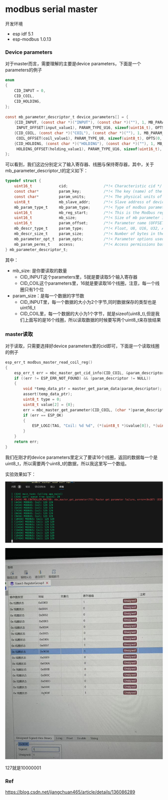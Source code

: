 # modbus serial master

开发环境
* esp idf 5.1
* esp-modbus 1.0.13


### Device parameters
对于master而言，需要理解的主要是device parameters，下面是一个parameters的例子

```c
enum
{
    CID_INPUT = 0,
    CID_COIL,
    CID_HOLDING,
};

const mb_parameter_descriptor_t device_parameters[] = {
    {CID_INPUT, (const char *)("INPUT"), (const char *)(""), 1, MB_PARAM_INPUT, 0x00, 5,
     INPUT_OFFSET(input_value1), PARAM_TYPE_U16, sizeof(uint16_t), OPTS(0, 0, 0), PAR_PERMS_READ_WRITE_TRIGGER},
    {CID_COIL, (const char *)("COIL"), (const char *)(""), 1, MB_PARAM_COIL, 0x00, 16,
     COIL_OFFSET(coil_value1), PARAM_TYPE_U8, sizeof(uint8_t), OPTS(0, 0, 0), PAR_PERMS_READ_WRITE_TRIGGER},
    {CID_HOLDING, (const char *)("HOLDING"), (const char *)(""), 1, MB_PARAM_HOLDING, 0x00, 5,
     HOLDING_OFFSET(holding_value1), PARAM_TYPE_U16, sizeof(uint16_t), OPTS(0, 0, 0), PAR_PERMS_READ_WRITE_TRIGGER},
};
```

可以看到，我们这边分别定义了输入寄存器、线圈与保持寄存器，其中，关于mb_parameter_descriptor_t的定义如下：

```c
typedef struct {
    uint16_t            cid;                /*!< Characteristic cid */
    const char*         param_key;          /*!< The key (name) of the parameter */
    const char*         param_units;        /*!< The physical units of the parameter */
    uint8_t             mb_slave_addr;      /*!< Slave address of device in the Modbus segment */
    mb_param_type_t     mb_param_type;      /*!< Type of modbus parameter */
    uint16_t            mb_reg_start;       /*!< This is the Modbus register address. This is the 0 based value. */
    uint16_t            mb_size;            /*!< Size of mb parameter in registers */
    uint16_t            param_offset;       /*!< Parameter name (OFFSET in the parameter structure) */
    mb_descr_type_t     param_type;         /*!< Float, U8, U16, U32, ASCII, etc. */
    mb_descr_size_t     param_size;         /*!< Number of bytes in the parameter. */
    mb_parameter_opt_t  param_opts;         /*!< Parameter options used to check limits and etc. */
    mb_param_perms_t    access;             /*!< Access permissions based on mode */
} mb_parameter_descriptor_t;
```

其中：
* mb_size: 是你要读取的数量
  * CID_INPUT这个parameters里，5就是要读取5个输入寄存器
  * CID_COIL这个parameters里，16就是要读取16个线圈，注意，每一个线圈只有1个位
* param_size：是每一个数据的字节数
  * CID_INPUT里，每一个数据的大小为2个字节,同时数据保存的类型也是uint16_t
  * CID_COIL里，每一个数据的大小为1个字节，就是sizeof(uint8_t),但是我们上面写的是16个线圈，所以读取数据的时候要写两个uint8_t来存放结果

### master读取

对于读取，只需要选择好device parameters里的cid即可，下面是一个读取线圈的例子
```c
esp_err_t modbus_master_read_coil_reg()
{
    esp_err_t err = mbc_master_get_cid_info(CID_COIL, &param_descriptor);
    if ((err != ESP_ERR_NOT_FOUND) && (param_descriptor != NULL))
    {
        void *temp_data_ptr = master_get_param_data(param_descriptor);
        assert(temp_data_ptr);
        uint8_t type = 0;
        uint8_t value[2] = {0};
        err = mbc_master_get_parameter(CID_COIL, (char *)param_descriptor->param_key, (uint8_t *)&value, &type);
        if (err == ESP_OK)
        {
            ESP_LOGI(TAG, "Coil: %d %d", (*(uint8_t *)&value[0]), *(uint8_t *)&value[1]);
        }
    }
    return err;
}
```

我们在刚才的device parameters里定义了要读16个线圈，返回的数据每一个是uint8_t，所以需要两个uint8_t的数据，所以我这里写一个数组。

实验效果如下：

![](./src/modbus_master_coil_result.png)

![](./src/modbus_master_coil_pc.jpg)

127就是10000001


### Ref
https://blog.csdn.net/jiangchuan465/article/details/136086289